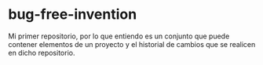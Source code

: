# bug-free-invention
Mi primer repositorio, por lo que entiendo es un conjunto que puede contener elementos de un proyecto y el historial de cambios que se realicen en dicho repositorio.

